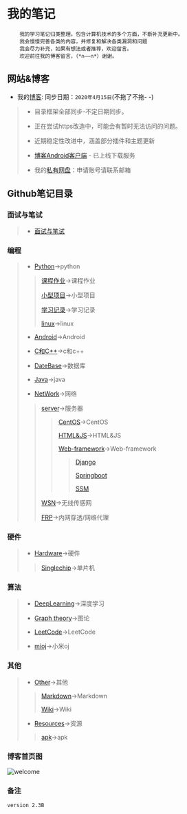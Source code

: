 # 我的笔记

```text
    我的学习笔记归类整理。包含计算机技术的多个方面，不断补充更新中。
    我会慢慢完善各类的内容，并修复和解决各类漏洞和问题
    我会尽力补充，如果有想法或者推荐，欢迎留言。
    欢迎前往我的博客留言，（*∩——∩*）谢谢。
```

## 网站&博客

* 我的[博客](http://blog.shencangblue.com):
同步日期：`2020年4月15日`(不拖了不拖- -)
>
>* 目录框架全部同步-不定日期同步。
>
>* 正在尝试https改造中，可能会有暂时无法访问的问题。
>
>* 近期稳定性改进中，涵盖部分插件和主题更新
>
>* [博客Android客户端](https://github.com/shencang/Blog_RecentNative) - 已上线下载服务
>
>
>* 我的[私有网盘](http://data.shencangblue.com)：申请账号请联系邮箱

## Github笔记目录

### 面试与笔试
>
>* [面试与笔试](https://github.com/shencang/note/tree/master/Interview&26WrittenExamination)
>
>
### 编程

>* [Python](https://github.com/shencang/note/tree/master/Python)->python
>>
>>[课程作业](https://github.com/shencang/note/tree/master/课程作业)->课程作业
>>
>>[小型项目](https://github.com/shencang/note/tree/master/小型项目)->小型项目
>>
>>[学习记录](https://github.com/shencang/note/tree/master/学习记录)->学习记录
>>
>>[linux](https://github.com/shencang/note/tree/master/linux)->linux
>>
>* [Android](https://github.com/shencang/note/tree/master/Android)->Android
>
>* [C和C++](https://github.com/shencang/note/tree/master/CorC%2B%2B)->c和c++
>
>* [DateBase](https://github.com/shencang/note/tree/master/DateBase)->数据库
>
>* [Java](https://github.com/shencang/note/tree/master/Java)->java
>
>* [NetWork](https://github.com/shencang/note/tree/master/NetWork)->网络
>>
>>[server](https://github.com/shencang/note/tree/master/NetWork/Server)->服务器
>>
>>>[CentOS](https://github.com/shencang/note/tree/master/NetWork/Server/CentOS)->CentOS
>>>
>>>[HTML&JS](https://github.com/shencang/note/tree/master/NetWork/Server/HTML&JS)->HTML&JS
>>>
>>>[Web-framework](https://github.com/shencang/note/tree/master/NetWork/Server/Web-framework)->Web-framework
>>>>
>>>>[Django](https://github.com/shencang/note/tree/master/NetWork/Server/Web-framework/Django)
>>>>
>>>>
>>>>[Springboot](https://github.com/shencang/note/tree/master/NetWork/Server/Web-framework/Springboot)
>>>>
>>>>
>>>>[SSM](https://github.com/shencang/note/tree/master/NetWork/Server/Web-framework/SSM)
>>>>
>>[WSN](https://github.com/shencang/note/tree/master/NetWork/WSN)->无线传感网
>>
>>[FRP](https://github.com/shencang/note/blob/master/NetWork/FRP.md)->内网穿透/网络代理

### 硬件

>* [Hardware](https://github.com/shencang/note/tree/master/Hardware)->硬件
>
>> [Singlechip](https://github.com/shencang/note/tree/master/Hardware/Singlechip)->单片机
>
### 算法

>* [DeepLearning](https://github.com/shencang/note/tree/master/Algorithm/DeepLearning)->深度学习
>
>* [Graph theory](https://github.com/shencang/note/tree/master/Algorithm/Graph_theory)->图论
>
>* [LeetCode](https://github.com/shencang/note/tree/master/Algorithm/LeetCode)->LeetCode
>
>* [mioj](https://github.com/shencang/note/tree/master/Algorithm/MiOJ)->小米oj

### 其他

>* [Other](https://github.com/shencang/note/tree/master/Other)->其他
>
>>[Markdown](https://github.com/shencang/note/tree/master/Other/Markdown)->Markdown
>>
>>[Wiki](https://github.com/shencang/note/tree/master/Other/Wiki)->Wiki
>>
>* [Resources](https://github.com/shencang/note/tree/master/Resources)->资源
>>
>>[apk](https://github.com/shencang/note/tree/master/Resources/apk)->apk
>>

### 博客首页图

![welcome](https://i.loli.net/2019/11/09/cQ19X3B5WFro6eN.png)

### 备注

```t
version 2.3B
```
